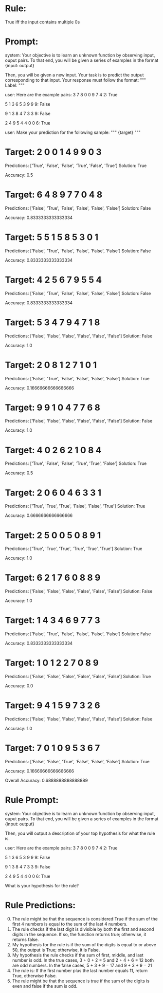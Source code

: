 # Rule:
True iff the input contains multiple 0s

# Prompt:
system:
Your objective is to learn an unknown function by observing input, ouput pairs.
To that end, you will be given a series of examples in the format {input: output}

Then, you will be given a new input. Your task is to predict the output corresponding to that input.
Your response must follow the format:
"""
Label: <your prediction>
"""

user:
Here are the example pairs:
3 7 8 0 0 9 7 4 2: True

5 1 3 6 5 3 9 9 9: False

9 1 3 8 4 7 3 3 9: False

2 4 9 5 4 4 0 0 6: True

user:
Make your prediction for the following sample:
"""
{target}
"""

# Target: 2 0 0 1 4 9 9 0 3
Predictions: ['True', 'False', 'False', 'True', 'False', 'True']
Solution: True

Accuracy: 0.5

# Target: 6 4 8 9 7 7 0 4 8
Predictions: ['False', 'True', 'False', 'False', 'False', 'False']
Solution: False

Accuracy: 0.8333333333333334

# Target: 5 5 1 5 8 5 3 0 1
Predictions: ['False', 'True', 'False', 'False', 'False', 'False']
Solution: False

Accuracy: 0.8333333333333334

# Target: 4 2 5 6 7 9 5 5 4
Predictions: ['False', 'True', 'False', 'False', 'False', 'False']
Solution: False

Accuracy: 0.8333333333333334

# Target: 5 3 4 7 9 4 7 1 8
Predictions: ['False', 'False', 'False', 'False', 'False', 'False']
Solution: False

Accuracy: 1.0

# Target: 2 0 8 1 2 7 1 0 1
Predictions: ['False', 'True', 'False', 'False', 'False', 'False']
Solution: True

Accuracy: 0.16666666666666666

# Target: 9 9 1 0 4 7 7 6 8
Predictions: ['False', 'False', 'False', 'False', 'False', 'False']
Solution: False

Accuracy: 1.0

# Target: 4 0 2 6 2 1 0 8 4
Predictions: ['True', 'False', 'False', 'True', 'True', 'False']
Solution: True

Accuracy: 0.5

# Target: 2 0 6 0 4 6 3 3 1
Predictions: ['True', 'True', 'True', 'False', 'False', 'True']
Solution: True

Accuracy: 0.6666666666666666

# Target: 2 5 0 0 5 0 8 9 1
Predictions: ['True', 'True', 'True', 'True', 'True', 'True']
Solution: True

Accuracy: 1.0

# Target: 6 2 1 7 6 0 8 8 9
Predictions: ['False', 'False', 'False', 'False', 'False', 'False']
Solution: False

Accuracy: 1.0

# Target: 1 4 3 4 6 9 7 7 3
Predictions: ['False', 'True', 'False', 'False', 'False', 'False']
Solution: False

Accuracy: 0.8333333333333334

# Target: 1 0 1 2 2 7 0 8 9
Predictions: ['False', 'False', 'False', 'False', 'False', 'False']
Solution: True

Accuracy: 0.0

# Target: 9 4 1 5 9 7 3 2 6
Predictions: ['False', 'False', 'False', 'False', 'False', 'False']
Solution: False

Accuracy: 1.0

# Target: 7 0 1 0 9 5 3 6 7
Predictions: ['False', 'False', 'True', 'False', 'False', 'False']
Solution: True

Accuracy: 0.16666666666666666

Overall Accuracy: 0.6888888888888889

# Rule Prompt:
system:
Your objective is to learn an unknown function by observing input, ouput pairs.
To that end, you will be given a series of examples in the format {input: output}
    
Then, you will output a description of your top hypothesis for what the rule is.

user:
Here are the example pairs:
3 7 8 0 0 9 7 4 2: True

5 1 3 6 5 3 9 9 9: False

9 1 3 8 4 7 3 3 9: False

2 4 9 5 4 4 0 0 6: True

What is your hypothesis for the rule?

# Rule Predictions:
0) The rule might be that the sequence is considered True if the sum of the first 4 numbers is equal to the sum of the last 4 numbers.
1) The rule checks if the last digit is divisible by both the first and second digits in the sequence. If so, the function returns true; otherwise, it returns false.
2) My hypothesis for the rule is if the sum of the digits is equal to or above 50, the output is True; otherwise, it is False.
3) My hypothesis the rule checks if the sum of first, middle, and last number is odd. In the true cases, 3 + 0 + 2 = 5 and 2 + 4 + 6 = 12 both are odd numbers. In the false cases, 5 + 3 + 9 = 17 and 9 + 3 + 9 = 21
4) The rule is: If the first number plus the last number equals 11, return True, otherwise False.
5) The rule might be that the sequence is true if the sum of the digits is even and false if the sum is odd.

